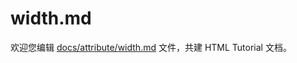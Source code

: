 width.md
===

欢迎您编辑 <a target="__blank" href="https://github.com/jaywcjlove/html-tutorial/blob/master/docs/attribute/width.md">docs/attribute/width.md</a> 文件，共建 HTML Tutorial 文档。